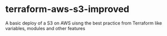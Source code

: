 # terraform-aws-s3-improved
A basic deploy of a S3 on AWS uisng the best practice from Terraform like variables, modules and other features
